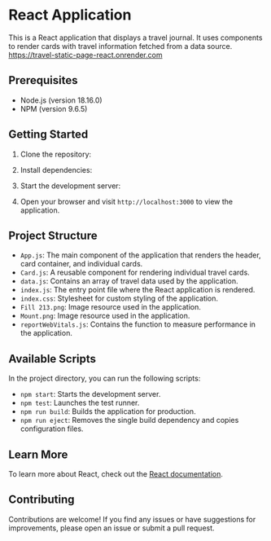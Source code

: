 # React Application

This is a React application that displays a travel journal. It uses components to render cards with travel information fetched from a data source.
https://travel-static-page-react.onrender.com
## Prerequisites

- Node.js (version 18.16.0)
- NPM (version 9.6.5)

## Getting Started

1. Clone the repository:


2. Install dependencies:


3. Start the development server:


4. Open your browser and visit `http://localhost:3000` to view the application.

## Project Structure

- `App.js`: The main component of the application that renders the header, card container, and individual cards.
- `Card.js`: A reusable component for rendering individual travel cards.
- `data.js`: Contains an array of travel data used by the application.
- `index.js`: The entry point file where the React application is rendered.
- `index.css`: Stylesheet for custom styling of the application.
- `Fill 213.png`: Image resource used in the application.
- `Mount.png`: Image resource used in the application.
- `reportWebVitals.js`: Contains the function to measure performance in the application.

## Available Scripts

In the project directory, you can run the following scripts:

- `npm start`: Starts the development server.
- `npm test`: Launches the test runner.
- `npm run build`: Builds the application for production.
- `npm run eject`: Removes the single build dependency and copies configuration files.

## Learn More

To learn more about React, check out the [React documentation](https://reactjs.org/).

## Contributing

Contributions are welcome! If you find any issues or have suggestions for improvements, please open an issue or submit a pull request.


